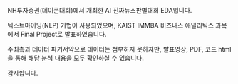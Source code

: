 NH투자증권(데이콘대회)에서 개최한 AI 진짜뉴스판별대회 EDA입니다. 

텍스트마이닝(NLP) 기법이 사용되었으며, KAIST IMMBA 비즈내스 애널리틱스 과목에서 Final Project로 발표하였습니다. 

주최측과 데이터 파기서약으로 데이터는 첨부하지 못하지만, 
발표영상, PDF, 코드 html을 통해 해당 분석 내용을 모두 확인하실 수 있습니다. 

감사합니다. 
